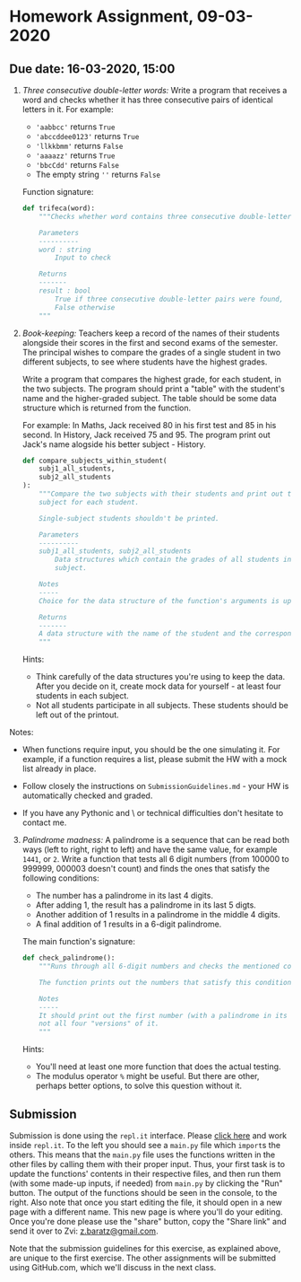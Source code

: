 # Homework Assignment, 09-03-2020

## Due date: 16-03-2020, 15:00

1. _Three consecutive double-letter words:_ Write a program that receives a word
and checks whether it has three consecutive pairs of identical letters in it.
For example:
    - `'aabbcc'` returns `True`
    - `'abccddee0123'` returns `True`
    - `'llkkbmm'` returns `False`
    - `'aaaazz'` returns `True`
    - `'bbcCdd'` returns `False`
    - The empty string `''` returns `False`

    Function signature:

    ```python
    def trifeca(word):
        """Checks whether word contains three consecutive double-letter pairs.

        Parameters
        ----------
        word : string
            Input to check

        Returns
        -------
        result : bool
            True if three consecutive double-letter pairs were found,
            False otherwise
        """
    ```

2. _Book-keeping:_ Teachers keep a record of the names of their students alongside their scores in the first and second
exams of the semester. The principal wishes to compare the grades of a single student in two different subjects, to see where students
have the highest grades.

    Write a program that compares the highest grade, for each student, in the two subjects. The program should print a "table" with the
student's name and the higher-graded subject. The table should be some data structure which is returned from the function.

    For example: In Maths, Jack received 80 in his first test and 85 in his second. In History, Jack received 75 and 95. The program
print out Jack's name alogside his better subject - History.

    ```python
    def compare_subjects_within_student(
        subj1_all_students,
        subj2_all_students
    ):
        """Compare the two subjects with their students and print out the higher-graded
        subject for each student.

        Single-subject students shouldn't be printed.

        Parameters
        ----------
        subj1_all_students, subj2_all_students
            Data structures which contain the grades of all students in a given
            subject.

        Notes
        -----
        Choice for the data structure of the function's arguments is up to you.

        Returns
        -------
        A data structure with the name of the student and the corresponding subject.
        """
    ```

    Hints:

    - Think carefully of the data structures you're using to keep the data. After you decide on it, create mock data for yourself -
    at least four students in each subject.
    - Not all students participate in all subjects. These students should be left out of the printout.

Notes:

- When functions require input, you should be the one simulating it. For example,
if a function requires a list, please submit the HW with a mock list already in place.

- Follow closely the instructions on `SubmissionGuidelines.md` - your HW is automatically checked and graded.

- If you have any Pythonic and \ or technical difficulties don't hesitate to contact me.

3. _Palindrome madness:_ A palindrome is a sequence that can be read both ways
(left to right, right to left) and have the same value, for example `1441`, or `2`.
Write a function that tests all 6 digit numbers (from 100000 to 999999, 000003 doesn't count) and finds the ones that satisfy the following conditions:
    - The number has a palindrome in its last 4 digits.
    - After adding 1, the result has a palindrome in its last 5 digts.
    - Another addition of 1 results in a palindrome in the middle 4 digits.
    - A final addition of 1 results in a 6-digit palindrome.

    The main function's signature:

    ```python
    def check_palindrome():
        """Runs through all 6-digit numbers and checks the mentioned conditions.

        The function prints out the numbers that satisfy this condition.

        Notes
        -----
        It should print out the first number (with a palindrome in its last 4 digits),
        not all four "versions" of it.
        """
    ```

    Hints:
    - You'll need at least one more function that does the actual testing.
    - The modulus operator `%` might be useful. But there are other, perhaps better options,
      to solve this question without it.

## Submission

Submission is done using the `repl.it` interface. Please [click here](https://repl.it/@hagaihargil/sagolpythonexercise1) and work inside `repl.it`. To the left you should see a `main.py` file which `import`s the others. This means that the `main.py` file uses the functions written in the other files by calling them with their proper input. Thus, your first task is to update the functions' contents in their respective files, and then run them (with some made-up inputs, if needed) from `main.py` by clicking the "Run" button. The output of the functions should be seen in the console, to the right. Also note that once you start editing the file, it should open in a new page with a different name. This new page is where you'll do your editing. Once you're done please use the "share" button, copy the "Share link" and send it over to Zvi: z.baratz@gmail.com.

Note that the submission guidelines for this exercise, as explained above, are unique to the first exercise. The other assignments will be submitted using GitHub.com, which we'll discuss in the next class.

